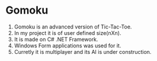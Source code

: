 # Gomoku
1. Gomoku is an advanced version of Tic-Tac-Toe. 
2. In my project it is of user defined size(nXn). 
3. It is made on C# .NET Framework. 
4. Windows Form applications was used for it.
5. Curretly it is multiplayer and its AI is under construction.
